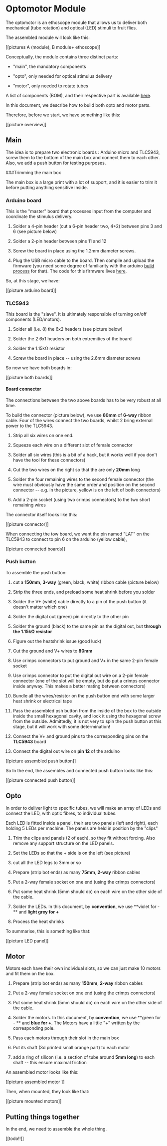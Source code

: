 
Optomotor Module
=========================


The optomotor is an ethoscope module that allows us to deliver both mechanical (tube rotation) and optical (LED) stimuli to fruit flies.

The assembled module will look like this:


[[pictures A (module), B module+ ethoscope]]


Conceptually, the module contains three distinct parts:

* "main", the mandatory components

* "opto", only needed for optical stimulus delivery

* "motor", only needed to rotate tubes


A list of components (BOM), and their respective part is available [here](BOM.csv).

In this document, we describe how to build both opto and motor parts.

Therefore, before we start, we have something like this:


[[picture overview]]


Main
-----------------------------------------------

The idea is to prepare two electronic boards : Arduino micro and TLC5943, screw them to the bottom of the main box and connect them to each other. Also, we add a push button for testing purposes.

###Trimming the main box

The main box is a large print with a lot of support, and it is easier to trim it before putting anything sensitive inside.


### Arduino board

This is the "master" board that processes input from the computer and coordinate the stimulus delivery.

 1. Solder a 4-pin header (cut a 6-pin header two, 4+2) between pins 3 and 6 (see picture below)

 2. Solder a 2-pin header between pins 11 and 12

 3. Screw the board in place using the 1.2mm diameter screws.

 4. Plug the USB micro cable to the board. Then compile and upload the firmware (you need some degree of familiarity with the arduino [build process](https://www.arduino.cc/en/Hacking/BuildProcess) for that). The code for this firmware lives [here](https://github.com/gilestrolab/ethoscope_hardware/blob/master/modules/optomotor/optomotor.ino).


So, at this stage, we have:


[[picture arduino board]]


### TLC5943

This board is the "slave". It is ultimately responsible of turning on/off components (LED/motors).


1. Solder all (i.e. 8) the 6x2 headers (see picture below)

2. Solder the 2 6x1 headers on both extremities of the board

3. Solder the 1.15kΩ resistor

4. Screw the board in place -- using the 2.6mm diameter screws


So now we have both boards in:


[[picture both boards]]


#### Board connector

The connections between the two above boards has to be very robust at all time.

To build the connector (picture below), we use **80mm** of **6-way** ribbon cable. Four of the wires connect the two boards, whilst 2 bring external power to the TLC5943.


1. Strip all six wires on one end.

2. Squeeze each wire on a different slot of female connector

3. Solder all six wires (this is a bit of a hack, but it works well if you don't have the tool for these connectors)

4. Cut the two wires on the right so that the are only **20mm** long

5. Solder the four remaining wires to the second female connector (the wire must obviously have the same order and position on the second connector -- e.g. in the picture, yellow is on the left of both connectors)

6. Add a 2-pin socket (using two crimps connectors) to the two short remaining wires


The connector itself looks like this:


[[picture connector]]


When connecting the tow board, we want the pin named "LAT" on the TLC5943 to connect to pin 6 on the arduino (yellow cable),


[[picture connected boards]]


### Push button


To assemble the push button:


1. cut a **150mm**, **3-way** (green, black, white) ribbon cable (picture below)

2. Strip the three ends, and preload some heat shrink before you solder

3. Solder the V+ (white) cable directly to a pin of the push button (it doesn't matter which one)

4. Solder the digital out (green) pin directly to the other pin

5. Solder the ground (black) to the same pin as the digital out, but **through the 1.15kΩ resistor**

6. Figure out the heatshrink issue (good luck)

7. Cut the ground and V+ wires to **80mm**

8. Use crimps connectors to put ground and V+ in the same 2-pin female socket

9. Use crimps connector to put the digital out wire on a 2-pin female connector (one of the slot will be empty, but do put a crimps connector inside anyway. This makes a better mating between connectors)

10. Bundle all the wires/resistor on the push button end with some larger heat shrink or electrical tape

11. Pass the assembled psh button from the inside of the box to the outside inside the small hexagonal cavity, and lock it using the hexagonal screw from the outside. Admittedly, it is not very to spin the push button at this stage, but it will work with some determination!

12. Connect the V+ and ground pins to the corresponding pins on the **TLC5943** board

13. Connect the digital out wire on **pin 12** of the arduino


[[picture assembled push button]]


So In the end, the assembles and connected push button looks like this:


[[picture connected push button]]

Opto
------------------

In order to deliver light to specific tubes, we will make an array of LEDs and connect the LED, with optic fibres, to individual tubes.

Each LED is fitted inside a panel, their are two panels (left and right), each holding 5 LEDs per machine. The panels are held in position by the "clips"


1. Trim the clips and panels (2 of each), so they fit without forcing. Also remove any support structure on the LED panels.

2. Set the LEDs so that the + side is on the left (see picture)

3. cut all the LED legs to 3mm or so

4. Prepare (strip bot ends) as many **75mm**, **2-way** ribbon cables

5. Put a 2-way female socket on one end (using the crimps connectors)

6. Put some heat shrink (5mm should do) on each wire on the other side of the cable.

7. Solder the LEDs. In this document, by **convention**, we use **violet for - ** and **light grey for +**

8. Process the heat shrinks


To summarise, this is something like that:

[[picture LED panel]]


Motor
--------------------

Motors each have their own individual slots, so we can just make 10 motors and fit them on the box.


1. Prepare (strip bot ends) as many **150mm**, **2-way** ribbon cables

2. Put a 2-way female socket on one end (using the crimps connectors)

3. Put some heat shrink (5mm should do) on each wire on the other side of the cable.

4. Solder the motors. In this document, by **convention**, we use **green for - ** and **blue for +**. The Motors have a little "+" written by the corresponding pole.

5. Pass each motors through their slot in the main box

6. Put its shaft (3d printed small orange part) to each motor

7. add a ring of silicon (i.e. a section of tube around **5mm long**) to each shaft -- this ensure maximal friction



An assembled motor looks like this:


[[picture assembled motor ]]


Then, when mounted, they look like that:


[[picture mounted motors]]

Putting things together
-------------------------------------

In the end, we need to assemble the whole thing.



[[todo!!]]

